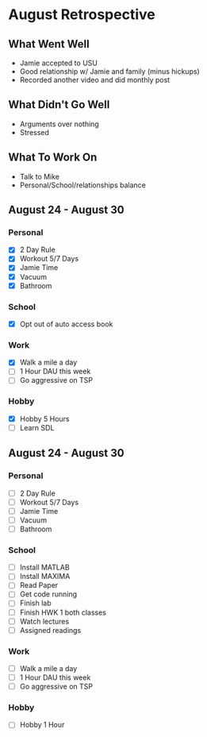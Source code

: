 # August Retrospective
## What Went Well
* Jamie accepted to USU
* Good relationship w/ Jamie and family (minus hickups)
* Recorded another video and did monthly post

## What Didn't Go Well
* Arguments over nothing
* Stressed 

## What To Work On
* Talk to Mike
* Personal/School/relationships balance

## August 24 - August 30
### Personal
- [X] 2 Day Rule 
- [X] Workout 5/7 Days 
- [X] Jamie Time
- [X] Vacuum  
- [X] Bathroom   

### School
- [X] Opt out of auto access book

### Work 
- [X] Walk a mile a day
- [ ] 1 Hour DAU this week 
- [ ] Go aggressive on TSP 

### Hobby
- [X] Hobby 5 Hours
- [ ] Learn SDL

## August 24 - August 30
### Personal
- [ ] 2 Day Rule 
- [ ] Workout 5/7 Days 
- [ ] Jamie Time
- [ ] Vacuum  
- [ ] Bathroom   

### School
- [ ] Install MATLAB
- [ ] Install MAXIMA
- [ ] Read Paper
- [ ] Get code running 
- [ ] Finish lab 
- [ ] Finish HWK 1 both classes
- [ ] Watch lectures
- [ ] Assigned readings

### Work 
- [ ] Walk a mile a day
- [ ] 1 Hour DAU this week 
- [ ] Go aggressive on TSP 

### Hobby
- [ ] Hobby 1 Hour
